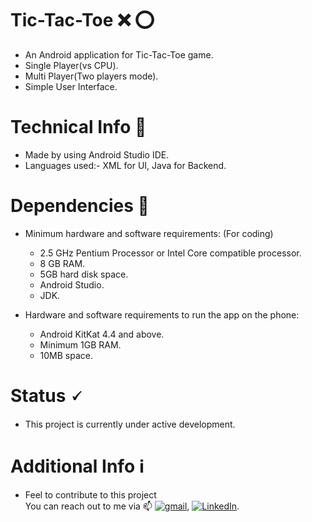 # Tic-Tac-Toe ❌ ⭕
- An Android application for Tic-Tac-Toe game. 
- Single Player(vs CPU).
- Multi Player(Two players mode).
- Simple User Interface.

# Technical Info 🔧
- Made by using Android Studio IDE.
- Languages used:- XML for UI, Java for Backend.

# Dependencies 🚨
- Minimum hardware and software requirements: (For coding)
  - 2.5 GHz Pentium Processor or Intel Core compatible processor.
  - 8 GB RAM.
  - 5GB hard disk space.
  - Android Studio.
  - JDK.

- Hardware and software requirements to run the app on the phone:
  - Android KitKat 4.4 and above.
  - Minimum 1GB RAM.
  - 10MB space.
  
# Status 🗸
- This project is currently under active development.

# Additional Info ℹ️
- Feel to contribute to this project <br>
You can reach out to me via 📫 [![gmail][1.2]][1], [![LinkedIn][2.2]][2].

<!-- Icons -->

[1.2]: https://img.shields.io/badge/Gmail-D14836?style=for-the-badge&logo=gmail&logoColor=white (gmail icon)
[2.2]: https://img.shields.io/badge/LinkedIn-0077B5?style=for-the-badge&logo=linkedin&logoColor=white (LinkedIn icon)

<!-- Links to your social media accounts -->

[1]: mailto:adesh.jambhale20@gmail.com
[2]: https://www.linkedin.com/in/adesh-jambhale-01566b1b6/
